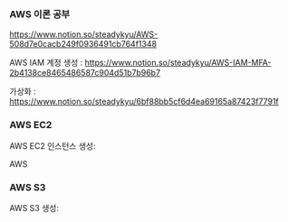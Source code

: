 
### AWS 이론 공부
https://www.notion.so/steadykyu/AWS-508d7e0cacb249f0936491cb764f1348

AWS IAM 계정 생성 : https://www.notion.so/steadykyu/AWS-IAM-MFA-2b4138ce8465486587c904d51b7b96b7

가상화 : https://www.notion.so/steadykyu/6bf88bb5cf6d4ea69165a87423f7791f

### AWS EC2
AWS EC2 인스턴스 생성: 

AWS 



### AWS S3
AWS S3 생성:



